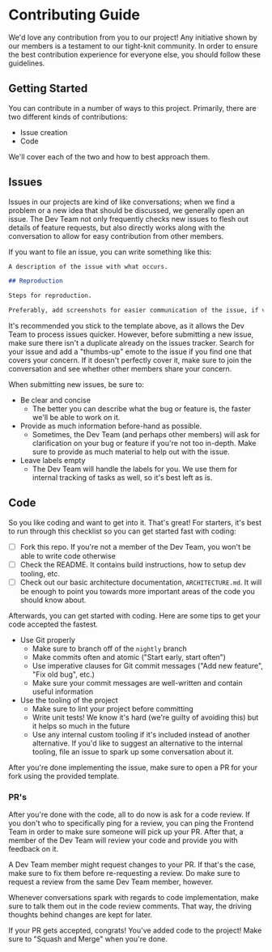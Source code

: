 # Contributing Guide

We'd love any contribution from you to our project! Any initiative shown by our members is a testament to our tight-knit community. In order to ensure the best contribution experience for everyone else, you should follow these guidelines.

## Getting Started

You can contribute in a number of ways to this project. Primarily, there are two different kinds of contributions:

- Issue creation
- Code

We'll cover each of the two and how to best approach them.

## Issues

Issues in our projects are kind of like conversations; when we find a problem or a new idea that should be discussed, we generally open an issue. The Dev Team not only frequently checks new issues to flesh out details of feature requests, but also directly works along with the conversation to allow for easy contribution from other members.

If you want to file an issue, you can write something like this:

```md
A description of the issue with what occurs.

## Reproduction

Steps for reproduction.

Preferably, add screenshots for easier communication of the issue, if visual in nature.
```

It's recommended you stick to the template above, as it allows the Dev Team to process issues quicker.  However, before submitting a new issue, make sure there isn't a duplicate already on the issues tracker.  Search for your issue and add a "thumbs-up" emote to the issue if you find one that covers your concern.  If it doesn't perfectly cover it, make sure to join the conversation and see whether other members share your concern.

When submitting new issues, be sure to:

- Be clear and concise
	- The better you can describe what the bug or feature is, the faster we'll be able to work on it.
- Provide as much information before-hand as possible.
	- Sometimes, the Dev Team (and perhaps other members) will ask for clarification on your bug or feature if you're not too in-depth. Make sure to provide as much material to help out with the issue.
- Leave labels empty
	- The Dev Team will handle the labels for you. We use them for internal tracking of tasks as well, so it's best left as is.

## Code

So you like coding and want to get into it. That's great! For starters, it's best to run through this checklist so you can get started fast with coding:

- [ ] Fork this repo. If you're not a member of the Dev Team, you won't be able to write code otherwise
- [ ] Check the README. It contains build instructions, how to setup dev tooling, etc.
- [ ] Check out our basic architecture documentation, `ARCHITECTURE.md`. It will be enough to point you towards more important areas of the code you should know about.

Afterwards, you can get started with coding. Here are some tips to get your code accepted the fastest.

- Use Git properly
	- Make sure to branch off of the `nightly` branch
	- Make commits often and atomic ("Start early, start often")
	- Use imperative clauses for Git commit messages ("Add new feature", "Fix old bug", etc.)
	- Make sure your commit messages are well-written and contain useful information
- Use the tooling of the project
	- Make sure to lint your project before committing
	- Write unit tests! We know it's hard (we're guilty of avoiding this) but it helps so much in the future
	- Use any internal custom tooling if it's included instead of another alternative. If you'd like to suggest an alternative to the internal tooling, file an issue to spark up some conversation about it.

After you're done implementing the issue, make sure to open a PR for your fork using the provided template.

### PR's

After you're done with the code, all to do now is ask for a code review. If you don't who to specifically ping for a review, you can ping the Frontend Team in order to make sure someone will pick up your PR. After that, a member of the Dev Team will review your code and provide you with feedback on it.

A Dev Team member might request changes to your PR. If that's the case, make sure to fix them before re-requesting a review. Do make sure to request a review from the same Dev Team member, however.

Whenever conversations spark with regards to code implementation, make sure to talk them out in the code review comments. That way, the driving thoughts behind changes are kept for later.

If your PR gets accepted, congrats! You've added code to the project! Make sure to "Squash and Merge" when you're done.

